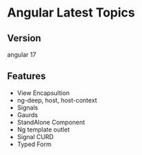 # Angular Latest Topics

## Version

angular 17

## Features

- View Encapsultion
- ng-deep, host, host-context
- Signals
- Gaurds
- StandAlone Component
- Ng template outlet
- Signal CURD
- Typed Form